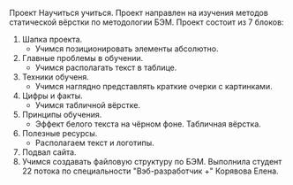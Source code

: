 Проект Научиться учиться.
Проект направлен на изучения методов статической вёрстки по методологии БЭМ.
Проект состоит из 7 блоков:
1. Шапка проекта.
    - Учимся позиционировать элементы абсолютно.
2. Главные проблемы в обучении.
    - Учимся располагать текст в таблице.
3. Техники обученя.
    - Учимся наглядно представлять краткие очерки с картинками.
4. Цифры и факты.
    - Учимся табличной вёрстке.
5. Принципы обучения.
    - Эффект белого текста на чёрном фоне. Табличная вёрстка.
6. Полезные ресурсы. 
    - Располагаем текст и логотипы.
7. Подвал сайта.
8. Учимся создавать файловую структуру по БЭМ.
Выполнила студент 22 потока по специальности "Вэб-разработчик +" Корявова Елена.